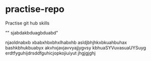 # practise-repo
Practise git hub skills

"" sjabdakbduagbduabd"

njaoldnabxb xbabxhbxbhxlhabxhb
asldjbhjhkxbkuahbuhax
bashkbhukbuabyx
akvhxjavjavvyajjygvsy
kbhuaSYVuvasuaUYSuyg
erdtfyguhijdrsddfguhicjopkojiuiyut
jhgjgjghj
